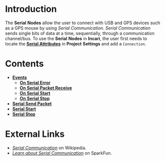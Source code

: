 # Introduction

The **Serial** **Nodes** allow the user to connect with USB and GPS devices such as a GPS mouse by using *Serial* *Communication*. *Serial* *Communication* sends single bits of data at a time, sequentially, through a communication channel/bus. To use the **Serial** **Nodes** in **Incari**, the user first needs to locate the [**Serial Attributes**](../../../modules/project-settings.md#serial) in **Project** **Settings** and add a `Connection`.


# Contents

* [**Events**](events/)
  * [**On Serial Error**](events/onserialerror.md)
  * [**On Serial Packet Receive**](events/onserialpacketreceive.md)
  * [**On Serial Start**](events/onserialstart.md)
  * [**On Serial Stop**](events/onserialstop.md)
* [**Serial Send Packet**](serialsendpacket.md)
* [**Serial Start**](serialstart.md)
* [**Serial Stop**](serialstop.md)


# External Links

* [*Serial Communication*](https://en.wikipedia.org/wiki/Serial_communication) on Wikipedia.
* [*Learn about Serial Communication*](https://learn.sparkfun.com/tutorials/serial-communication/all) on SparkFun. 
